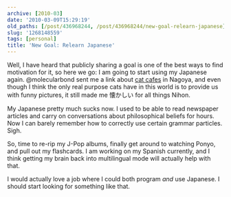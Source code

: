 ```yaml
---
archive: [2010-03]
date: '2010-03-09T15:29:19'
old_paths: [/post/436968244, /post/436968244/new-goal-relearn-japanese]
slug: '1268148559'
tags: [personal]
title: 'New Goal: Relearn Japanese'
---
```


Well, I have heard that publicly sharing a goal is one of the best ways to
find motivation for it, so here we go:  I am going to start using my
Japanese again.  @molecularbond sent me a link about [cat cafes][1] in
Nagoya, and even though I think the only real purpose cats have in this
world is to provide us with funny pictures, it still made me 懐かしい for
all things Nihon.

My Japanese pretty much sucks now.  I used to be able to read newspaper
articles and carry on conversations about philosophical beliefs for hours.
Now I can barely remember how to correctly use certain grammar particles.
Sigh.

So, time to re-rip my J-Pop albums, finally get around to watching Ponyo,
and pull out my flashcards.  I am working on my Spanish currently, and
I think getting my brain back into multilingual mode will actually help
with that.

I would actually love a job where I could both program *and* use Japanese.
I should start looking for something like that.

[1]: http://nihonshock.com/2009/12/my-trip-to-a-cat-cafe/
